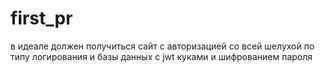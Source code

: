 # first_pr
в идеале должен получиться  сайт с авторизацией со всей шелухой по типу логирования и базы данных с jwt куками и шифрованием пароля
